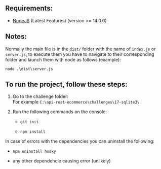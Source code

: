 ## Requirements:
* [NodeJS](https://nodejs.org/) (Latest Features) (version >= 14.0.0)

## Notes:
Normally the main file is in the <code>dist/</code> folder with the name of <code>index.js</code> or <code>server.js</code>, to execute them you have to navigate to their corresponding folder and launch them with node as follows (example):

<code>node .\dist\server.js</code>

## To run the project, follow these steps:

1. Go to the challenge folder:
<br/> For example <code>C:\api-rest-ecommerce\challenges\17-sqlite3\ </code>

2. Run the following commands on the console: 
    * <pre><code>git init</code></pre>
    * <pre><code>npm install</code></pre>

In case of errors with the dependencies you can uninstall the following:
* <pre><code>npm uninstall husky</code></pre>
* any other dependencie causing error (unlikely)
